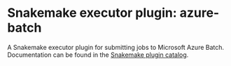 # Snakemake executor plugin: azure-batch

A Snakemake executor plugin for submitting jobs to Microsoft Azure Batch.
Documentation can be found in the [Snakemake plugin catalog](https://snakemake.github.io/snakemake-plugin-catalog/plugins/executor/azure-batch.html).